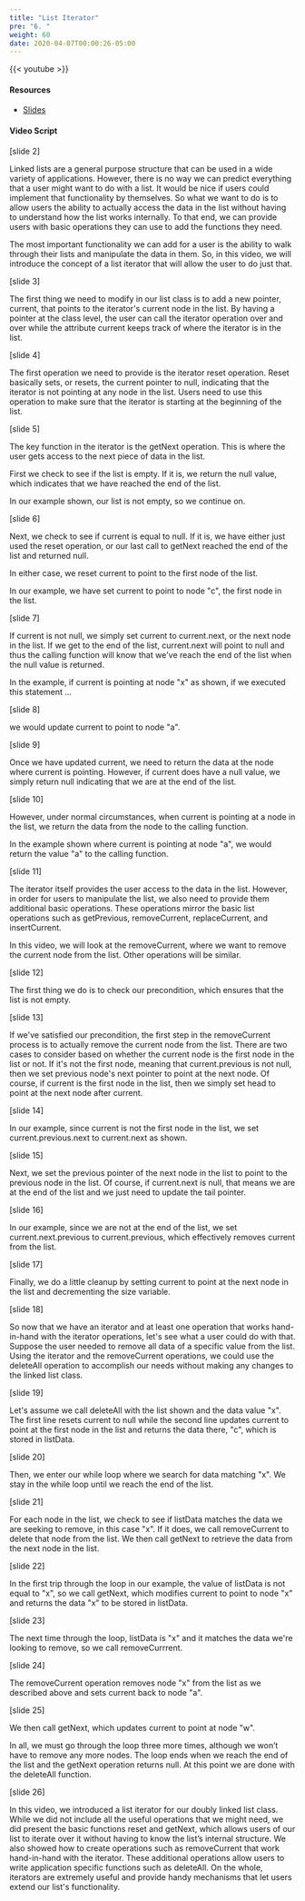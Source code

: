 ```yaml
---
title: "List Iterator"
pre: "6. "
weight: 60
date: 2020-04-07T00:00:26-05:00
---
```


{{< youtube  >}}

#### Resources

* [Slides](/3-cc310/09-lists/06-list-iterator-slides.pptx)

#### Video Script

[slide 2]

Linked lists are a general purpose structure that can be used in a wide variety
of applications. However, there is no way we can predict everything that a user
might want to do with a list. It would be nice if users could implement that
functionality by themselves. So what we want to do is to allow users the ability
to actually access the data in the list without having to understand how the
list works internally. To that end, we can provide users with basic operations
they can use to add the functions they need.

The most important functionality we can add for a user is the ability to walk
through their lists and manipulate the data in them. So, in this video, we will
introduce the concept of a list iterator that will allow the user to do just
that.

[slide 3]

The first thing we need to modify in our list class is to add a new pointer,
current, that points to the iterator's current node in the list. By having a
pointer at the class level, the user can call the iterator operation over and
over while the attribute current keeps track of where the iterator is in the
list.

[slide 4]

The first operation we need to provide is the iterator reset operation. Reset
basically sets, or resets, the current pointer to null, indicating that the
iterator is not pointing at any node in the list. Users need to use this
operation to make sure that the iterator is starting at the beginning of the
list.

[slide 5]

The key function in the iterator is the getNext operation. This is where the
user gets access to the next piece of data in the list.

First we check to see if the list is empty. If it is, we return the null value,
which indicates that we have reached the end of the list.

In our example shown, our list is not empty, so we continue on.

[slide 6]

Next, we check to see if current is equal to null. If it is, we have either just
used the reset operation, or our last call to getNext reached the end of the
list and returned null.

In either case, we reset current to point to the first node of the list.

In our example, we have set current to point to node "c", the first node in the
list.

[slide 7]

If current is not null, we simply set current to current.next, or the next node
in the list. If we get to the end of the list, current.next will point to null
and thus the calling function will know that we've reach the end of the list
when the null value is returned.

In the example, if current is pointing at node "x" as shown, if we executed this
statement …

[slide 8]

we would update current to point to node "a".

[slide 9]

Once we have updated current, we need to return the data at the node where
current is pointing. However, if current does have a null value, we simply
return null indicating that we are at the end of the list.

[slide 10]

However, under normal circumstances, when current is pointing at a node in the
list, we return the data from the node to the calling function.

In the example shown where current is pointing at node "a", we would return the
value "a" to the calling function.

[slide 11]

The iterator itself provides the user access to the data in the list. However,
in order for users to manipulate the list, we also need to provide them
additional basic operations. These operations mirror the basic list operations
such as getPrevious, removeCurrent, replaceCurrent, and insertCurrent.

In this video, we will look at the removeCurrent, where we want to remove the
current node from the list. Other operations will be similar.

[slide 12]

The first thing we do is to check our precondition, which ensures that the list
is not empty.

[slide 13]

If we've satisfied our precondition, the first step in the removeCurrent process
is to actually remove the current node from the list. There are two cases to
consider based on whether the current node is the first node in the list or not.
If it's not the first node, meaning that current.previous is not null, then we
set previous node's next pointer to point at the next node. Of course, if
current is the first node in the list, then we simply set head to point at the
next node after current.

[slide 14]

In our example, since current is not the first node in the list, we set
current.previous.next to current.next as shown.

[slide 15]

Next, we set the previous pointer of the next node in the list to point to the
previous node in the list. Of course, if current.next is null, that means we are
at the end of the list and we just need to update the tail pointer.

[slide 16]

In our example, since we are not at the end of the list, we set
current.next.previous to current.previous, which effectively removes current
from the list.

[slide 17]

Finally, we do a little cleanup by setting current to point at the next node in
the list and decrementing the size variable.

[slide 18]

So now that we have an iterator and at least one operation that works
hand-in-hand with the iterator operations, let's see what a user could do with
that. Suppose the user needed to remove all data of a specific value from the
list. Using the iterator and the removeCurrent operations, we could use the
deleteAll operation to accomplish our needs without making any changes to the
linked list class.

[slide 19]

Let's assume we call deleteAll with the list shown and the data value "x". The
first line resets current to null while the second line updates current to point
at the first node in the list and returns the data there, "c", which is stored
in listData.

[slide 20]

Then, we enter our while loop where we search for data matching "x". We stay in
the while loop until we reach the end of the list.

[slide 21]

For each node in the list, we check to see if listData matches the data we are
seeking to remove, in this case "x". If it does, we call removeCurrent to delete
that node from the list. We then call getNext to retrieve the data from the next
node in the list.

[slide 22]

In the first trip through the loop in our example, the value of listData is not
equal to "x", so we call getNext, which modifies current to point to node "x"
and returns the data "x" to be stored in listData.

[slide 23]

The next time through the loop, listData is "x" and it matches the data we're
looking to remove, so we call removeCurrrent.

[slide 24]

The removeCurrent operation removes node "x" from the list as we described above
and sets current back to node "a".

[slide 25]

We then call getNext, which updates current to point at node "w".

In all, we must go through the loop three more times, although we won’t have to
remove any more nodes. The loop ends when we reach the end of the list and the
getNext operation returns null. At this point we are done with the deleteAll
function.

[slide 26]

In this video, we introduced a list iterator for our doubly linked list class.
While we did not include all the useful operations that we might need, we did
present the basic functions reset and getNext, which allows users of our list to
iterate over it without having to know the list’s internal structure. We also
showed how to create operations such as removeCurrent that work hand-in-hand
with the iterator. These additional operations allow users to write application
specific functions such as deleteAll. On the whole, iterators are extremely
useful and provide handy mechanisms that let users extend our list's
functionality.
